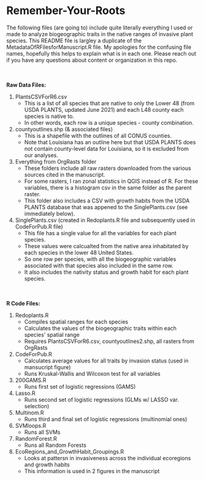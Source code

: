 # Remember-Your-Roots

The following files (are going to) include quite literally everything I used or made to analyze biogeographic traits in the native ranges of invasive plant species. 
This README file is largley a duplicate of the MetadataOfRFilesforManuscript.R file. 
My apologies for the confusing file names, hopefully this helps to explain what is in each one. 
Please reach out if you have any questions about content or organization in this repo. 

<br/><br/>
__Raw Data Files:__
1. PlantsCSVForR6.csv
    * This is a list of all species that are native to only the Lower 48 (from USDA PLANTS, updated June 2021) and each L48 county each species is native to.
    * In other words, each row is a unique species - county combination.  
2. countyoutlines.shp (& associated files)
    * This is a shapefile with the outlines of all CONUS counties.
    * Note that Louisiana has an outline here but that USDA PLANTS does not contain county-level data for Louisiana, so it is excluded from our analyses. 
3. Everything from OrgRasts folder
    * These folders include all raw rasters downloaded from the various sources cited in the manuscript.
    * For some rasters, I ran zonal statistics in QGIS instead of R. For these variables, there is a histogram csv in the same folder as the parent raster. 
    * This folder also includes a CSV with growth habits from the USDA PLANTS database that was appened to the SinglePlants.csv (see immediately below).
5. SinglePlants.csv (created in Redoplants.R file and subsequently used in CodeForPub.R file) 
    * This file has a single value for all the variables for each plant species. 
    * These values were calcualted from the native area inhabitated by each species in the lower 48 United States.  
    * So one row per species, with all the biogeographic variables associated with that species also included in the same row.
    * It also includes the nativity status and growth habit for each plant species.    

<br/><br/>
__R Code Files:__
1. Redoplants.R
    *  Compiles spatial ranges for each species
    *  Calculates the values of the biogeographic traits within each species' spatial range
    *  Requires PlantsCSVForR6.csv, countyoutlines2.shp, all rasters from OrgRasts 
2. CodeForPub.R
    * Calculates average values for all traits by invasion status (used in mansucript figure)
    * Runs Kruskal-Wallis and Wilcoxon test for all variables
3. 200GAMS.R
    * Runs first set of logistic regressions (GAMS)
4. Lasso.R
    * Runs second set of logistic regressions (GLMs w/ LASSO var. selection)
5. Multinom.R
    * Runs third and final set of logistic regressions (multinomial ones)
6. SVMloops.R
    * Runs all SVMs
7. RandomForest.R
    * Runs all Random Forests
8. EcoRegions_and_GrowthHabit_Groupings.R
    * Looks at pattersn in invasiveness across the individual ecoregions and growth habits
    * This information is used in 2 figures in the manuscript
  
